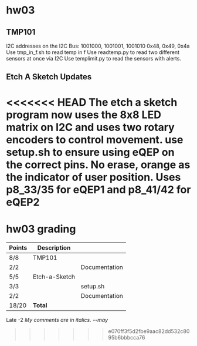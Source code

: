 # hw03

## TMP101

 I2C addresses on the I2C Bus: 
 1001000, 1001001, 1001010 
 0x48, 0x49, 0x4a
 Use tmp_in_f.sh to read temp in f
 Use readtemp.py to read two different sensors at once via I2C
 Use templimit.py to read the sensors with alerts. 

## Etch A Sketch Updates

<<<<<<< HEAD
The etch a sketch program now uses the 8x8 LED matrix on I2C and uses two rotary encoders to control movement. use setup.sh to ensure using eQEP on the correct pins. No erase, orange as the indicator of user position. 
Uses p8_33/35 for eQEP1 and p8_41/42 for eQEP2
=======

# hw03 grading

| Points      | Description | |
| ----------- | ----------- |-|
|  8/8 | TMP101 
|  2/2 |   | Documentation 
|  5/5 | Etch-a-Sketch
|  3/3 |   | setup.sh
|  2/2 |   | Documentation
| 18/20 | **Total**
Late -2
*My comments are in italics. --may*
>>>>>>> e070ff3f5d2fbe9aac82dd532c8095b6bbbcca76

